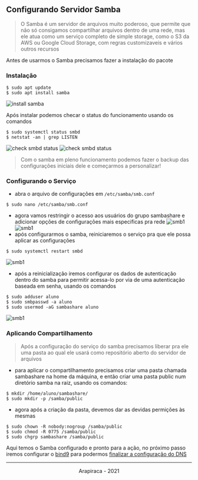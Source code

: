 ## Configurando Servidor Samba

> O Samba é um servidor de arquivos muito poderoso, que permite que não só consigamos compartilhar arquivos dentro de uma rede, mas ele atua como um serviço completo de simple storage, como o S3 da AWS ou Google Cloud Storage, com regras customizaveis e vários outros recursos

Antes de usarmos o Samba precisamos fazer a instalação do pacote

### Instalação
```shell
$ sudo apt update
$ sudo apt install samba
```
![install samba](../../media/images/7.jpg)

Após instalar podemos checar o status do funcionamento usando os comandos
```shell
$ sudo systemctl status smbd
$ netstat -an | grep LISTEN
```
![check smbd status](../../media/images/8.jpg)
![check smbd status](../../media/images/9.jpg)

> Com o samba em pleno funcionamento podemos fazer o backup das configurações iniciais dele e começarmos a personalizar!

### Configurando o Serviço
* abra o arquivo de configurações em `/etc/samba/smb.conf`
```shell
$ sudo nano /etc/samba/smb.conf
```
* agora vamos restringir o acesso aos usuários do grupo sambashare e adicionar opções de configurações mais especificas pra rede
![smb1](../../media/images/10.jpg)
![smb1](../../media/images/11.jpg)
* após configurarmos o samba, reiniciaremos o serviço pra que ele possa aplicar as configurações
```shell
$ sudo systemctl restart smbd
```
![smb1](../../media/images/12.jpg)
* após a reinicialização iremos configurar os dados de autenticação dentro do samba para permitir acessa-lo por via de uma autenticação baseada em senha, usando os comandos
```shell
$ sudo adduser aluno
$ sudo smbpasswd -a aluno
$ sudo usermod -aG sambashare aluno
```
![smb1](../../media/images/13.jpg)

### Aplicando Compartilhamento
> Após a configuração do serviço do samba precisamos liberar pra ele uma pasta ao qual ele usará como repositório aberto do servidor de arquivos

* para aplicar o compartilhamento precisamos criar uma pasta chamada sambashare na home da máquina, e então criar uma pasta public num diretório samba na raiz, usando os comandos:
```shell
$ mkdir /home/aluno/sambashare/
$ sudo mkdir -p /samba/public
```
* agora após a criação da pasta, devemos dar as devidas permições às mesmas
```shell
$ sudo chown -R nobody:nogroup /samba/public
$ sudo chmod -R 0775 /samba/public
$ sudo chgrp sambashare /samba/public
```

Aqui temos o Samba configurado e pronto para a ação, no próximo passo iremos configurar o [bind9](https://www.isc.org/bind/) para podermos [finalizar a configuração do DNS](../../dns/bind9.md) 
___
<p align="center"> Arapiraca - 2021 </p>
